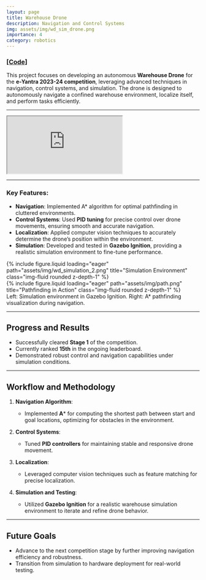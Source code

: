 ```yaml
---
layout: page  
title: Warehouse Drone  
description: Navigation and Control Systems  
img: assets/img/wd_sim_drone.png  
importance: 4
category: robotics  
---
```


### <a href="https://github.com/Loki-Silvres/Warehouse-Drone">[Code]</a>

This project focuses on developing an autonomous **Warehouse Drone** for the **e-Yantra 2023-24 competition**, leveraging advanced techniques in navigation, control systems, and simulation. The drone is designed to autonomously navigate a confined warehouse environment, localize itself, and perform tasks efficiently.

---
<div class="embed-responsive embed-responsive-16by9">
    <iframe class="embed-responsive-item" src="https://www.youtube.com/embed/tMtO-cpKz9Y" title="Warehouse Drone Demonstrations" allow="accelerometer; autoplay; clipboard-write; encrypted-media; gyroscope; picture-in-picture; web-share" allowfullscreen></iframe>
</div>

---

### Key Features:
- **Navigation**: Implemented A* algorithm for optimal pathfinding in cluttered environments.  
- **Control Systems**: Used **PID tuning** for precise control over drone movements, ensuring smooth and accurate navigation.  
- **Localization**: Applied computer vision techniques to accurately determine the drone’s position within the environment.  
- **Simulation**: Developed and tested in **Gazebo Ignition**, providing a realistic simulation environment to fine-tune performance.  

<div class="row">
    <div class="col-sm mt-3 mt-md-0">
        {% include figure.liquid loading="eager" path="assets/img/wd_simulation_2.png" title="Simulation Environment" class="img-fluid rounded z-depth-1" %}
    </div>
    <div class="col-sm mt-3 mt-md-0"> 
        {% include figure.liquid loading="eager" path="assets/img/path.png" title="Pathfinding in Action" class="img-fluid rounded z-depth-1" %}
    </div>
</div>
<div class="caption">
    Left: Simulation environment in Gazebo Ignition. Right: A* pathfinding visualization during navigation.
</div>

---

## Progress and Results

- Successfully cleared **Stage 1** of the competition.  
- Currently ranked **15th** in the ongoing leaderboard.  
- Demonstrated robust control and navigation capabilities under simulation conditions.  

---

## Workflow and Methodology

1. **Navigation Algorithm**:  
   - Implemented **A*** for computing the shortest path between start and goal locations, optimizing for obstacles in the environment.

2. **Control Systems**:  
   - Tuned **PID controllers** for maintaining stable and responsive drone movement.

3. **Localization**:  
   - Leveraged computer vision techniques such as feature matching for precise localization.

4. **Simulation and Testing**:  
   - Utilized **Gazebo Ignition** for a realistic warehouse simulation environment to iterate and refine drone behavior.

---

## Future Goals

- Advance to the next competition stage by further improving navigation efficiency and robustness.  
- Transition from simulation to hardware deployment for real-world testing.

